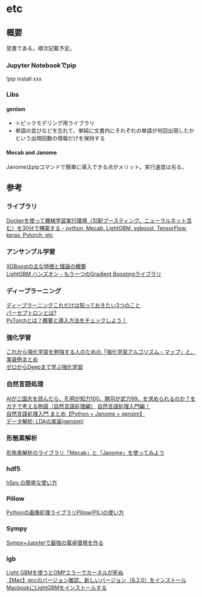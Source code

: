 # etc

## 概要
覚書である。順次記載予定。  

### Jupyter Notebookでpip
!pip install xxx

### Libs

#### genism
- トピックモデリング用ライブラリ
- 単語の並びなどを忘れて、単純に文書内にそれぞれの単語が何回出現したかという出現回数の情報だけを保持する  

#### Mecab and Janome
Janomeはpipコマンドで簡単に導入できる点がメリット。実行速度は劣る。




## 参考

### ライブラリ
[Dockerを使って機械学習実行環境（勾配ブースティング、ニューラルネット含む）を30分で構築する - python, Mecab, LightGBM, xgboost, TensorFlow, keras, Pytorch, etc](https://www.takapy.work/entry/2019/04/07/134433)  

### アンサンブル学習
[XGBoostの主な特徴と理論の概要](https://qiita.com/yh0sh/items/1df89b12a8dcd15bd5aa)  
[LightGBM ハンズオン - もう一つのGradient Boostingライブラリ](https://qiita.com/TomokIshii/items/3729c1b9c658cc48b5cb)  

### ディープラーニング
[ディープラーニングこれだけは知っておきたい3つのこと](https://jp.mathworks.com/discovery/deep-learning.html)  
[パーセプトロンとは?](https://qiita.com/nishiy-k/items/1e795f92a99422d4ba7b)  
[PyTorchとは？概要と導入方法をチェックしよう！](https://www.sejuku.net/blog/64175)  

### 強化学習
[これから強化学習を勉強する人のための「強化学習アルゴリズム・マップ」と、実装例まとめ](https://qiita.com/sugulu/items/3c7d6cbe600d455e853b)  
[ゼロからDeepまで学ぶ強化学習](https://qiita.com/icoxfog417/items/242439ecd1a477ece312)  

### 自然言語処理
[AIが三国志を読んだら、孔明が知力100、関羽が武力99、を求められるのか？をガチで考える物語（自然言語処理編）](https://qiita.com/youwht/items/92056e63498c36de4e3b) 
[自然言語処理入門編！](https://qiita.com/cr-fun/items/cc82a85c572daac0b5c5)   
[自然言語処理入門 まとめ【Python + Janome + gensim】](https://qiita.com/kodera123/items/a5921cbcd18b9a309787)  
[データ解析: LDAの実装(gensim)](https://openbook4.me/projects/193/sections/1154)  

### 形態素解析
[形態素解析のライブラリ「Mecab」と「Janome」を使ってみよう](https://ushinji.hatenablog.com/entry/2017/11/23/161031)  

### hdf5
[h5py の簡単な使い方](https://www.qoosky.io/techs/861b4ae419)  

### Pillow
[Pythonの画像処理ライブラリPillow(PIL)の使い方](https://note.nkmk.me/python-pillow-basic/)

### Sympy
[Sympy+Jupyterで最強の電卓環境を作る](https://qiita.com/pashango2/items/500d23c8f43784b54315)  

### lgb
[Light GBMを使うとOMPエラーでカーネルが死ぬ](https://haltaro.github.io/2018/06/22/dead-kernel-lgbm)  
[【Mac】gccのバージョン確認、新しいバージョン（8.2.0）をインストール](https://qiita.com/aki-takano/items/0152a3ab4a615cfef9bc)  
[MacbookにLightGBMをインストールする](https://ymegane88.hatenablog.com/entry/2018/12/13/005342)

